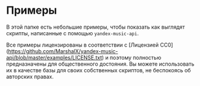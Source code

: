 # Примеры

В этой папке есть небольшие примеры, чтобы показать как выглядят скрипты,
написанные с помощью `yandex-music-api`.

Все примеры лицензированы в соответствии с 
[Лицензией CC0] (https://github.com/MarshalX/yandex-music-api/blob/master/examples/LICENSE.txt) 
и поэтому полностью предназначены для общественного достояния.
Вы можете использовать их в качестве базы для своих собственных скриптов,
не беспокоясь об авторских правах.